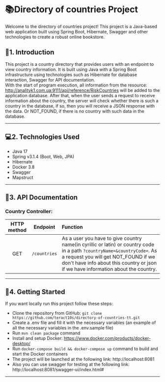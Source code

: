 # **📚Directory of countries Project**

Welcome to the directory of countries project! This project is a Java-based web application built using Spring Boot,
Hibernate, Swagger and other technologies to create a robust online bookstore.

## **📝1. Introduction**

This project is a country directory that provides users with an endpoint to view country information. It is built 
using Java with a Spring Boot infrastructure using technologies such as Hibernate for database interaction, Swagger 
for API documentation. <br> With the start of program execution, all information from the resource: 
http://analityk1.com.ua:9111/api/reference/RiskCountries will be added to the application database. After that, when 
the user sends a request to receive information about the country, the server will check whether there is such a 
country in the database, if so, then you will receive a JSON response with the data. Or NOT_FOUND, if there is no 
country with such data in the database.

---

## **💻2. Technologies Used**

* Java 17
* Spring v3.1.4 (Boot, Web, JPA)
* Hibernate
* Docker 3.8
* Swagger
* Mapstruct

---

## **📃3. API Documentation**

### **Country Controller:**

| **HTTP method** | **Endpoint** | **Function**                                                                                                                                                                                                                                         |
|:---------------:|:------------:|:-----------------------------------------------------------------------------------------------------------------------------------------------------------------------------------------------------------------------------------------------------|
|       GET       | `/countries` | As a user you have to give country name(in cyrillic or latin) or country code in a path `?countryName=&countryCode=`. As a request you will get NOT_FOUND if we don't have info about this country or json if we have information about the country. |

---

## **🏁4. Getting Started**
If you want locally run this project follow these steps:
- Clone the repository from GitHub: `git clone https://github.com/teract10s/directory-of-countries-tt.git`
- Create a .env file and fill it with the necessary variables (an example of all the necessary variables in the .env.sample file)
- Run `mvn clean package` command
- Install and setup Docker: https://www.docker.com/products/docker-desktop/
- Run `docker-compose build && docker-compose up` command to build and start the Docker containers
- The project will be launched at the following link: http://localhost:8081
- Also you can use swagger for testing at the following link: http://localhost:8081/swagger-ui/index.html#
---